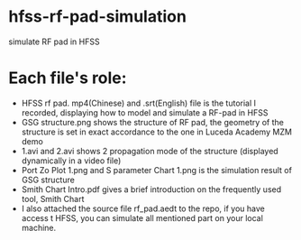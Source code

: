 # hfss-rf-pad-simulation
simulate RF pad in HFSS

# Each file's role:
- HFSS rf pad. mp4(Chinese) and .srt(English) file is the tutorial I recorded, displaying how to model and simulate a RF-pad in HFSS
- GSG structure.png shows the structure of RF pad, the geometry of the structure is set in exact accordance to the one in Luceda Academy MZM demo
- 1.avi and 2.avi shows 2 propagation mode of the structure (displayed dynamically in a video file)
- Port Zo Plot 1.png and S parameter Chart 1.png is the simulation result of GSG structure
- Smith Chart Intro.pdf gives a brief introduction on the frequently used tool, Smith Chart
- I also attached the source file rf_pad.aedt to the repo, if you have access t HFSS, you can simulate all mentioned part on your local machine.
